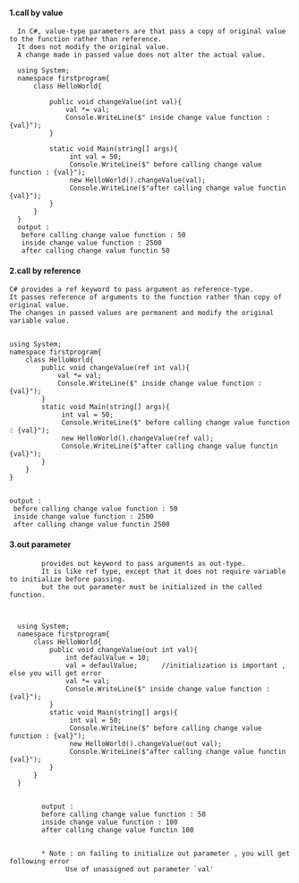#### 1.call by value

      In C#, value-type parameters are that pass a copy of original value to the function rather than reference. 
      It does not modify the original value. 
      A change made in passed value does not alter the actual value.            
      
      using System;
      namespace firstprogram{
          class HelloWorld{

              public void changeValue(int val){
                  val *= val;
                  Console.WriteLine($" inside change value function : {val}");            
              }

              static void Main(string[] args){            
                   int val = 50;
                   Console.WriteLine($" before calling change value function : {val}");
                   new HelloWorld().changeValue(val);
                   Console.WriteLine($"after calling change value functin {val}");
              }
          }
      }
      output : 
       before calling change value function : 50 
       inside change value function : 2500
       after calling change value functin 50


#### 2.call by reference 

    C# provides a ref keyword to pass argument as reference-type. 
    It passes reference of arguments to the function rather than copy of original value. 
    The changes in passed values are permanent and modify the original variable value.
    
    
    using System;
    namespace firstprogram{
        class HelloWorld{        
            public void changeValue(ref int val){
                val *= val;
                Console.WriteLine($" inside change value function : {val}");            
            }        
            static void Main(string[] args){            
                 int val = 50;
                 Console.WriteLine($" before calling change value function : {val}");
                 new HelloWorld().changeValue(ref val);
                 Console.WriteLine($"after calling change value functin {val}");
            }                
        }
    }
    
    
    output : 
     before calling change value function : 50 
     inside change value function : 2500
     after calling change value functin 2500


#### 3.out parameter

            provides out keyword to pass arguments as out-type. 
            It is like ref type, except that it does not require variable to initialize before passing. 
            but the out parameter must be initialized in the called function.



      using System;
      namespace firstprogram{
          class HelloWorld{        
              public void changeValue(out int val){
                  int defaulValue = 10;
                  val = defaulValue;      //initialization is important , else you will get error
                  val *= val;
                  Console.WriteLine($" inside change value function : {val}");            
              }        
              static void Main(string[] args){            
                   int val = 50;
                   Console.WriteLine($" before calling change value function : {val}");
                   new HelloWorld().changeValue(out val);
                   Console.WriteLine($"after calling change value functin {val}");
              }                
          }
      }


            output :
            before calling change value function : 50 
            inside change value function : 100
            after calling change value functin 100
            
            
            * Note : on failing to initialize out parameter , you will get following error
                  Use of unassigned out parameter `val'
